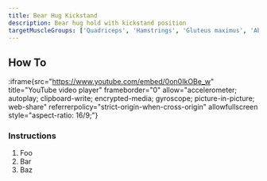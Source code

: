 ```yaml
---
title: Bear Hug Kickstand
description: Bear hug hold with kickstand position
targetMuscleGroups: ['Quadriceps', 'Hamstrings', 'Gluteus maximus', 'Abductors', 'Adductors']
---
```


## How To

:iframe{src="https://www.youtube.com/embed/0on0IkOBe_w" title="YouTube video player" frameborder="0" allow="accelerometer; autoplay; clipboard-write; encrypted-media; gyroscope; picture-in-picture; web-share" referrerpolicy="strict-origin-when-cross-origin" allowfullscreen style="aspect-ratio: 16/9;"}

### Instructions

1. Foo
2. Bar
3. Baz
